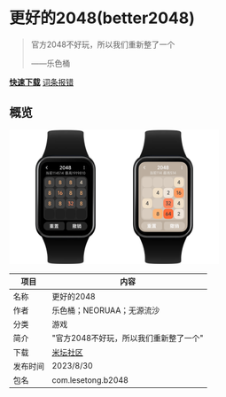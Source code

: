 # 更好的2048(better2048)

> 官方2048不好玩，所以我们重新整了一个
>
> ——乐色桶

**[快速下载](https://www.bandbbs.cn/resources/1729/)** [词条报错](https://gitee.com/pietechws/open-wear-wiki/issues/new)

## 概览

![1694830265751](images/better2048.png)

| 项目     | 内容                                            |
| -------- | ----------------------------------------------- |
| 名称     | 更好的2048                                      |
| 作者     | 乐色桶；NEORUAA；无源流沙                       |
| 分类     | 游戏                                            |
| 简介     | "官方2048不好玩，所以我们重新整了一个"          |
| 下载     | [米坛社区](https://www.bandbbs.cn/resources/1729/) |
| 发布时间 | 2023/8/30                                       |
| 包名     | com.lesetong.b2048                              |

